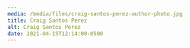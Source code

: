 ```yaml
---
media: /media/files/craig-santos-perez-author-photo.jpg
title: Craig Santos Perez
alt: Craig Santos Perez
date: 2021-04-15T12:14:00-0500
---
```

